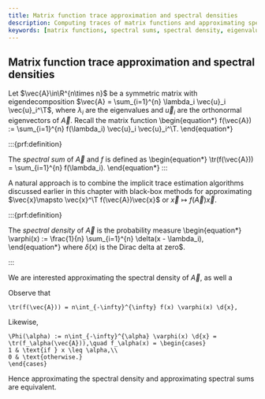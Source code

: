 ```yaml
---
title: Matrix function trace approximation and spectral densities
description: Computing traces of matrix functions and approximating spectral densities using randomized methods
keywords: [matrix functions, spectral sums, spectral density, eigenvalues, trace approximation, Dirac delta, probability measures]
---
```


## Matrix function trace approximation and spectral densities


Let $\vec{A}\in\R^{n\times n}$ be a symmetric matrix with eigendecomposition $\vec{A} = \sum_{i=1}^{n} \lambda_i \vec{u}_i \vec{u}_i^\T$, where $\lambda_i$ are the eigenvalues and $\vec{u}_i$ are the orthonormal eigenvectors of $\vec{A}$.
Recall the matrix function 
\begin{equation*}
f(\vec{A}) := \sum_{i=1}^{n} f(\lambda_i) \vec{u}_i \vec{u}_i^\T.
\end{equation*}

:::{prf:definition}

The  *spectral sum* of $\vec{A}$ and $f$ is defined as
\begin{equation*}
\tr(f(\vec{A})) = \sum_{i=1}^{n} f(\lambda_i).
\end{equation*}
:::

A natural approach is to combine the implicit trace estimation algorithms discussed earlier in this chapter with black-box methods for approximating $\vec{x}\mapsto \vec{x}^\T f(\vec{A})\vec{x}$ or $\vec{x}\mapsto f(\vec{A})\vec{x}$.



:::{prf:definition}

The *spectral density* of $\vec{A}$ is the probability measure 
\begin{equation*}
\varphi(x) := \frac{1}{n} \sum_{i=1}^{n} \delta(x - \lambda_i),
\end{equation*}
where $\delta(x)$ is the Dirac delta at zero$.

:::

We are interested approximating the spectral density of $\vec{A}$, as well a 

Observe that 
```{math}
\tr(f(\vec{A})) = n\int_{-\infty}^{\infty} f(x) \varphi(x) \d{x},
```
Likewise,
```{math}
\Phi(\alpha) := n\int_{-\infty}^{\alpha} \varphi(x) \d{x} = \tr(f_\alpha(\vec{A})),\quad f_\alpha(x) = \begin{cases}
1 & \text{if } x \leq \alpha,\\
0 & \text{otherwise.}
\end{cases}
```
Hence approximating the spectral density and approximating spectral sums are equivalent.

